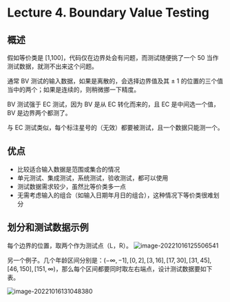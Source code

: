 # Lecture 4. Boundary Value Testing

## 概述

假如等价类是 [1,100]，代码仅在边界处会有问题，而测试随便挑了一个 50 当作测试数据，就测不出来这个问题。

通常 BV 测试的输入数据，如果是离散的，会选择边界值及其 ± 1 的位置的三个值当中的两个；如果是连续的，则稍微挪一下精度。

BV 测试强于 EC 测试，因为 BV 是从 EC 转化而来的，且 EC 是中间选一个值，BV 是边界两个都测了。

与 EC 测试类似，每个标注星号的（无效）都要被测试，且一个数据只能测一个。

## 优点

- 比较适合输入数据是范围或集合的情况
- 单元测试、集成测试，系统测试，验收测试，都可以使用
- 测试数据需求较少，虽然比等价类多一点
- 无需考虑输入的组合（如输入日期年月日的组合），这种情况下等价类很难划分

## 划分和测试数据示例

每个边界的位置，取两个作为测试点（L，R）。
![image-20221016125506541](https://s2.loli.net/2022/11/10/aCiGPlZedIj83mK.png)

另一个例子。几个年龄区间分别是：$(-\infty, -1], [0,2], [3,16], [17, 30], [31, 45], [46, 150], [151, \infty)$，那么每个区间都要同时取左右端点，设计测试数据要如下表。

![image-20221016131048380](https://s2.loli.net/2022/11/10/ozgwscaUWqeZMXO.png)
